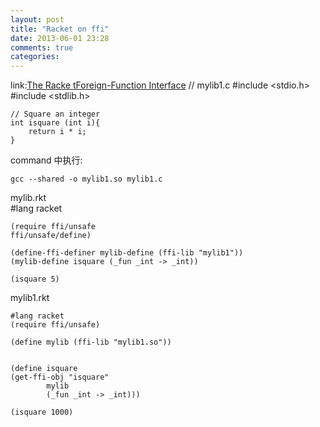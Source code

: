 ```yaml
---
layout: post
title: "Racket on ffi"
date: 2013-06-01 23:28
comments: true
categories: 
---
```

link:[The Racke tForeign-Function Interface](http://www.cs.grinnell.edu/~rebelsky/Glimmer/Summer2012/RacketFFI/tutorial.html)
    // mylib1.c
    #include <stdio.h>
    #include <stdlib.h>


    // Square an integer
    int isquare (int i){
        return i * i;
    }

command 中执行:    

    gcc --shared -o mylib1.so mylib1.c


mylib.rkt  
    #lang racket

    (require ffi/unsafe
    ffi/unsafe/define)

    (define-ffi-definer mylib-define (ffi-lib "mylib1"))
    (mylib-define isquare (_fun _int -> _int))

    (isquare 5)

mylib1.rkt

    #lang racket
    (require ffi/unsafe)

    (define mylib (ffi-lib "mylib1.so"))


    (define isquare
    (get-ffi-obj "isquare"
            mylib 
            (_fun _int -> _int)))

    (isquare 1000)







